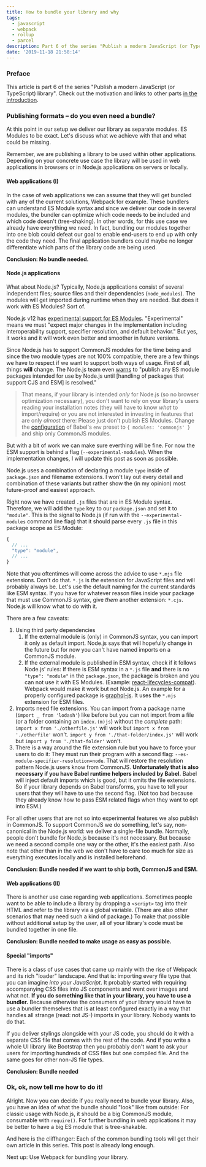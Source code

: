 ```yaml
---
title: How to bundle your library and why
tags:
  - javascript
  - webpack
  - rollup
  - parcel
description: Part 6 of the series "Publish a modern JavaScript (or TypeScript) library". At this point in our setup we deliver our library as separate modules. ES Modules to be exact. Let's discuss what we achieve with that and what could be missing.
date: '2019-11-18 21:58:14'
---
```


### Preface

This article is part 6 of the series "Publish a modern JavaScript (or TypeScript) library". Check out the motivation and links to other parts [in the introduction](http://tobias-barth.net/blog/Publish-a-modern-JavaScript-or-TypeScript-library/).

### Publishing formats – do you even need a bundle?

At this point in our setup we deliver our library as separate modules. ES Modules to be exact. Let's discuss what we achieve with that and what could be missing.

Remember, we are publishing a library to be used within other applications. Depending on your concrete use case the library will be used in web applications in browsers or in Node.js applications on servers or locally.

#### Web applications (I)

In the case of web applications we can assume that they will get bundled with any of the current solutions, Webpack for example. These bundlers can understand ES Module syntax and since we deliver our code in several modules, the bundler can optimize which code needs to be included and which code doesn't (tree-shaking). In other words, for this use case we already have everything we need. In fact, bundling our modules together into one blob could defeat our goal to enable end-users to end up with only the code they need. The final application bundlers could maybe no longer differentiate which parts of the library code are being used.

**Conclusion: No bundle needed.**

#### Node.js applications

What about Node.js? Typically, Node.js applications consist of several independent files; source files and their dependencies (`node_modules`). The modules will get imported during runtime when they are needed. But does it work with ES Modules? Sort of.

Node.js v12 has [experimental support for ES Modules](https://nodejs.org/dist/latest-v12.x/docs/api/esm.html). "Experimental" means we must "expect major changes in the implementation including interoperability support, specifier resolution, and default behavior." But yes, it works and it will work even better and smoother in future versions.

Since Node.js has to support CommonJS modules for the time being and since the two module types are not 100% compatible, there are a few things we have to respect if we want to support both ways of usage. First of all, things **will** change. The Node.js team even [warns](https://medium.com/@Node.js/announcing-a-new-experimental-modules-1be8d2d6c2ff) to "publish any ES module packages intended for use by Node.js until [handling of packages that support CJS and ESM] is resolved."

> That means, if your library is intended _only_ for Node.js (so no browser optimization necessary), you don't want to rely on your library's users reading your installation notes (they will have to know _what_ to import/require) or you are not interested in investing in features that are only _almost_ there: Please just don't publish ES Modules. Change the [configuration](https://dev.to/4nduril/transpile-modern-language-features-with-babel-4fcp) of Babel's `env` preset to `{ modules: 'commonjs' }` and ship only CommonJS modules.

But with a bit of work we can make sure everthing will be fine. For now the ESM support is behind a flag (`--experimental-modules`). When the implementation changes, I will update this post as soon as possible.

Node.js uses a combination of declaring a module `type` inside of `package.json` and filename extensions. I won't lay out every detail and combination of these variants but rather show the (in my opinion) most future-proof and easiest approach.

Right now we have created `.js` files that are in ES Module syntax. Therefore, we will add the `type` key to our `package.json` and set it to `"module"`. This is the signal to Node.js (if run with the `--experimental-modules` command line flag) that it should parse every `.js` file in this package scope as ES Module:

```javascript
{
  // ...
  "type": "module",
  // ...
}
```

Note that you oftentimes will come across the advice to use `*.mjs` file extensions. Don't do that. `*.js` is _the_ extension for JavaScript files and will probably always be. Let's use the default naming for the current standards like ESM syntax. If you have for whatever reason files inside your package that must use CommonJS syntax, give _them_ another extension: `*.cjs`. Node.js will know what to do with it.

There are a few caveats:

1. Using third party dependencies
   1. If the external module is (only) in CommonJS syntax, you can import it only as default import. Node.js says that will hopefully change in the future but for now you can't have named imports on a CommonJS module.
   1. If the external module is published in ESM syntax, check if it follows Node.js' rules: If there is ESM syntax in a `*.js` file **and** there is no `"type": "module"` in the `package.json`, the package is broken and you can not use it with ES Modules. (Example: [react-lifecycles-compat](https://github.com/reactjs/react-lifecycles-compat)). Webpack would make it work but not Node.js. An example for a properly configured package is [graphql-js](https://github.com/graphql/graphql-js). It uses the `*.mjs` extension for ESM files.
1. Imports need file extensions. You can import from a package name (`import _ from 'lodash'`) like before but you can not import from a file (or a folder containing an `index.(m)js`) without the _complete_ path: `import x from './otherfile.js'` will work but `import x from './otherfile'` won't. `import y from './that-folder/index.js'` will work but `import y from './that-folder'` won't.
1. There is a way around the file extension rule but you have to force your users to do it: They must run their program with a second flag: `--es-module-specifier-resolution=node`. That will restore the resolution pattern Node.js users know from CommonJS. **Unfortunately that is also necessary if you have Babel runtime helpers included by Babel.** Babel will inject default imports which is good, but it omits the file extensions. So if your library depends on Babel transforms, you have to tell your users that they will have to use the second flag. (Not too bad because they already know how to pass ESM related flags when they want to opt into ESM.)

For all other users that are not so into experimental features we also publish in CommonJS. To support CommonJS we do something, let's say, non-canonical in the Node.js world: we deliver a single-file bundle. Normally, people don't bundle for Node.js because it's not necessary. But because we need a second compile one way or the other, it's the easiest path. Also note that other than in the web we don't have to care too much for size as everything executes locally and is installed beforehand.

**Conclusion: Bundle needed if we want to ship both, CommonJS and ESM.**

#### Web applications (II)

There is another use case regarding web applications. Sometimes people want to be able to include a library by dropping a `<script>` tag into their HTML and refer to the library via a global variable. (There are also other scenarios that may need such a kind of package.) To make that possible without additional setup by the user, all of your library's code must be bundled together in one file.

**Conclusion: Bundle needed to make usage as easy as possible.**

#### Special "imports"

There is a class of use cases that came up mainly with the rise of Webpack and its rich "loader" landscape. And that is: importing every file type that you can imagine _into your JavaScript_. It probably started with requiring accompanying CSS files into JS components and went over images and what not. **If you do something like that in your library, you have to use a bundler.** Because otherwise the consumers of your library would have to use a bundler themselves that is at least configured exactly in a way that handles all strange (read: not JS-) imports in your library. Nobody wants to do that.

If you deliver stylings alongside with your JS code, you should do it with a separate CSS file that comes with the rest of the code. And if you write a whole UI library like Bootstrap then you probably don't want to ask your users for importing hundreds of CSS files but one compiled file. And the same goes for other non-JS file types.

**Conclusion: Bundle needed**

### Ok, ok, now tell me how to do it!

Alright. Now you can decide if you really need to bundle your library. Also, you have an idea of what the bundle should "look" like from outside: For classic usage with Node.js, it should be a big CommonJS module, consumable with `require()`. For further bundling in web applications it may be better to have a big ES module that is tree-shakable.

And here is the cliffhanger: Each of the common bundling tools will get their own article in this series. This post is already long enough.

Next up: Use Webpack for bundling your library.
